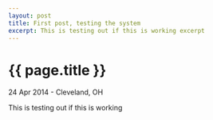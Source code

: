 ```yaml
---
layout: post
title: First post, testing the system
excerpt: This is testing out if this is working excerpt
---
```


{{ page.title }}
================

<p class="meta">24 Apr 2014 - Cleveland, OH</p>

This is testing out if this is working